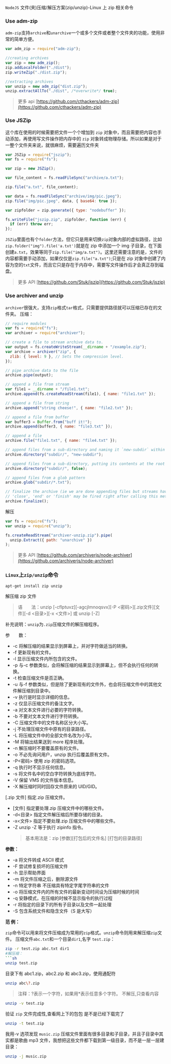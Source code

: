 `NodeJS` 文件(夹)压缩/解压方案(zip/unzip)-Linux 上 zip 相关命令

### Use adm-zip

`adm-zip`支持`archive`和`unarchive`一个或多个文件或者整个文件夹的功能，使用非常的简单方便。

```js
var adm_zip = require("adm-zip");

//creating archives
var zip = new adm_zip();
zip.addLocalFolder("./dist");
zip.writeZip("./dist.zip");

//extracting archives
var unzip = new adm_zip("dist.zip");
unzip.extractAllTo("./dist", /*overwrite*/ true);
```

> 更多 api [https://github.com/cthackers/adm-zip](https://github.com/cthackers/adm-zip)

### Use JSZip

这个库在使用的时候需要把文件一个个增加到 `zip` 对象中，而且需要把内容也手动添加，再使用写文件操作把内存中的 `zip` 对象转成物理存储。所以如果是对于一整个文件夹来说，就很麻烦，需要遍历文件夹

```js
var JSZip = require("jszip");
var fs = require("fs");

var zip = new JSZip();

var file_content = fs.readFileSync("archive/a.txt");

zip.file("a.txt", file_content);

var data = fs.readFileSync("archive/img/pic.jpeg");
zip.file("img/pic.jpeg", data, { base64: true });

var zipfolder = zip.generate({ type: "nodebuffer" });

fs.writeFile("jszip.zip", zipfolder, function (err) {
  if (err) throw err;
});
```

`JSZip`里面也有个`folder`方法，但它只是用来切换`zip`对象内部的虚拟路径，比如`zip.folder("img").file('a.txt')`就是在 zip 中添加一个 img 子目录，在下面创建`a.txt`，效果等同于`zip.file("img/a.txt")`。这里还需要注意的是，文件的内容都需要手动添加，如果仅仅是`zip.file("a.txt")`;只是在 zip 对象中创建了内容为空的`txt`文件，而且它只是存在于内存中，需要写文件操作后才会真正存到磁盘。

> 更多 API [https://github.com/Stuk/jszip](https://github.com/Stuk/jszip)

### Use archiver and unzip

`archiver`很强大，支持`zip`格式`tar`格式，只需要提供路径就可以压缩已存在的文件夹。 压缩：

```js
// require modules
var fs = require("fs");
var archiver = require("archiver");

// create a file to stream archive data to.
var output = fs.createWriteStream(__dirname + "/example.zip");
var archive = archiver("zip", {
  zlib: { level: 9 }, // Sets the compression level.
});

// pipe archive data to the file
archive.pipe(output);

// append a file from stream
var file1 = __dirname + "/file1.txt";
archive.append(fs.createReadStream(file1), { name: "file1.txt" });

// append a file from string
archive.append("string cheese!", { name: "file2.txt" });

// append a file from buffer
var buffer3 = Buffer.from("buff it!");
archive.append(buffer3, { name: "file3.txt" });

// append a file
archive.file("file1.txt", { name: "file4.txt" });

// append files from a sub-directory and naming it `new-subdir` within the archive
archive.directory("subdir/", "new-subdir");

// append files from a sub-directory, putting its contents at the root of archive
archive.directory("subdir/", false);

// append files from a glob pattern
archive.glob("subdir/*.txt");

// finalize the archive (ie we are done appending files but streams have to finish yet)
// 'close', 'end' or 'finish' may be fired right after calling this method so register to them beforehand
archive.finalize();
```

解压

```js
var fs = require("fs");
var unzip = require("unzip");

fs.createReadStream("archiver-unzip.zip").pipe(
  unzip.Extract({ path: "unarchive" })
);
```

> 更多 API [https://github.com/archiverjs/node-archiver](https://github.com/archiverjs/node-archiver)

### `Linux`上`zip/unzip`命令

```sh
apt-get install zip unzip
```

解压缩 zip 文件

> 语　　法：unzip [-cflptuvz][-agcjlmnoqsvx][-P <密码>][.zip文件][文件][-d <目录>][-x <文件>] 或 unzip [-Z]

补充说明：`unzip`为`.zip`压缩文件的解压缩程序。

参　　数：

- -c 将解压缩的结果显示到屏幕上，并对字符做适当的转换。
- -f 更新现有的文件。
- -l 显示压缩文件内所包含的文件。
- -p 与-c 参数类似，会将解压缩的结果显示到屏幕上，但不会执行任何的转换。
- -t 检查压缩文件是否正确。
- -u 与-f 参数类似，但是除了更新现有的文件外，也会将压缩文件中的其他文件解压缩到目录中。
- -v 执行是时显示详细的信息。
- -z 仅显示压缩文件的备注文字。
- -a 对文本文件进行必要的字符转换。
- -b 不要对文本文件进行字符转换。
- -C 压缩文件中的文件名称区分大小写。
- -j 不处理压缩文件中原有的目录路径。
- -L 将压缩文件中的全部文件名改为小写。
- -M 将输出结果送到 more 程序处理。
- -n 解压缩时不要覆盖原有的文件。
- -o 不必先询问用户，unzip 执行后覆盖原有文件。
- -P<密码> 使用 zip 的密码选项。
- -q 执行时不显示任何信息。
- -s 将文件名中的空白字符转换为底线字符。
- -V 保留 VMS 的文件版本信息。
- -X 解压缩时同时回存文件原来的 UID/GID。

[.zip 文件] 指定.zip 压缩文件。

- [文件] 指定要处理.zip 压缩文件中的哪些文件。
- -d<目录> 指定文件解压缩后所要存储的目录。
- -x<文件> 指定不要处理.zip 压缩文件中的哪些文件。
- -Z unzip -Z 等于执行 zipinfo 指令。
  > 基本用法是：zip [参数][打包后的文件名] [打包的目录路径]

**参数：**

- -a 将文件转成 ASCII 模式
- -F 尝试修复损坏的压缩文件
- -h 显示帮助界面
- -m 将文件压缩之后，删除源文件
- -n 特定字符串 不压缩具有特定字尾字符串的文件
- -o 将压缩文件内的所有文件的最新变动时间设为压缩时候的时间
- -q 安静模式，在压缩的时候不显示指令的执行过程
- -r 将指定的目录下的所有子目录以及文件一起处理
- -S 包含系统文件和隐含文件（S 是大写）

**范 例：**

`zip`命令可以用来将文件压缩成为常用的`zip`格式。`unzip`命令则用来解压缩`zip`文件。
压缩文件`abc.txt`和一个目录`dir1`,名字 `test.zip`：

````sh
zip -r test.zip abc.txt dir1
#解压缩：
```sh
unzip test.zip
````

目录下有 abc1.zip，abc2.zip 和 abc3.zip，使用通配符

```sh
unzip abc\?.zip
```

> 注释：?表示一个字符，如果用\*表示任意多个字符。
> 不解压,只查看内容

```sh
unzip -v test.zip
```

验证 `zip` 文件完成性,查看网上下的包包 是不是已经下载完了

```sh
unzip -t test.zip
```

我用-v 选项发现 `music.zip` 压缩文件里面有很多目录和子目录，并且子目录中其实都是歌曲 mp3 文件，我想把这些文件都下载到第一级目录，而不是一层一层建目录：

```sh
unzip -j music.zip
```

